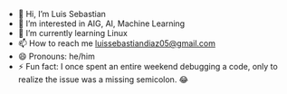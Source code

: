 - 👋 Hi, I’m Luis Sebastian
- 👀 I’m interested in AIG, AI, Machine Learning
- 🌱 I’m currently learning Linux
- 📫 How to reach me luissebastiandiaz05@gmail.com
- 😄 Pronouns: he/him
- ⚡ Fun fact: I once spent an entire weekend debugging a code, only to realize the issue was a missing semicolon. 😂

<!---
IngSeb0/IngSeb0 is a ✨ special ✨ repository because its `README.md` (this file) appears on your GitHub profile.
You can click the Preview link to take a look at your changes.
--->
